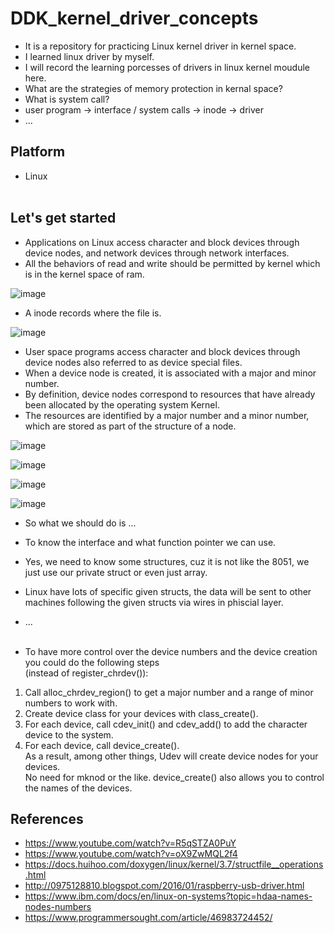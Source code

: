 # DDK_kernel_driver_concepts
* It is a repository for practicing Linux kernel driver in kernel space.
* I learned linux driver by myself.
* I will record the learning porcesses of drivers in linux kernel moudule here.
* What are the strategies of memory protection in kernal space?
* What is system call?
* user program -> interface / system calls -> inode -> driver
* ...

## Platform
* Linux
<br><br>


## Let's get started
* Applications on Linux access character and block devices through device nodes, and network devices through network interfaces.
* All the behaviors of read and write should be permitted by kernel which is in the kernel space of ram. <br>

![image](https://user-images.githubusercontent.com/67073582/122648803-5e593380-d15d-11eb-9aaf-fc7de2f3f8cb.png) <br>

* A inode records where the file is.

![image](https://user-images.githubusercontent.com/67073582/122663700-1672f480-d1cf-11eb-8a2c-4c6ff2bc186b.png) <br>

* User space programs access character and block devices through device nodes also referred to as device special files. 
* When a device node is created, it is associated with a major and minor number.
* By definition, device nodes correspond to resources that have already been allocated by the operating system Kernel. 
* The resources are identified by a major number and a minor number, which are stored as part of the structure of a node.

![image](https://user-images.githubusercontent.com/67073582/122663434-0a863300-d1cd-11eb-8d8d-4a152fe5ecdb.png) <br>

![image](https://user-images.githubusercontent.com/67073582/122663574-13c3cf80-d1ce-11eb-833e-e793b3e56dbd.png) <br>

![image](https://user-images.githubusercontent.com/67073582/122388792-d0394d80-cfa2-11eb-912a-1f32f38a87c4.png) <br>

![image](https://user-images.githubusercontent.com/67073582/122389029-1393bc00-cfa3-11eb-90b1-da17e137e61f.png) <br>

* So what we should do is ...
* To know the interface and what function pointer we can use.
* Yes, we need to know some structures, cuz it is not like the 8051, we just use our private struct or even just array.
* Linux have lots of specific given structs, the data will be sent to other machines following the given structs via wires in phiscial layer. 
* ...
<br><br>

* To have more control over the device numbers and the device creation you could do the following steps <br>
  (instead of register_chrdev()):

1. Call alloc_chrdev_region() to get a major number and a range of minor numbers to work with.
2. Create device class for your devices with class_create().
3. For each device, call cdev_init() and cdev_add() to add the character device to the system.
4. For each device, call device_create(). <br>
   As a result, among other things, Udev will create device nodes for your devices. <br>
   No need for mknod or the like. device_create() also allows you to control the names of the devices. <br>


## References
* https://www.youtube.com/watch?v=R5qSTZA0PuY
* https://www.youtube.com/watch?v=oX9ZwMQL2f4
* https://docs.huihoo.com/doxygen/linux/kernel/3.7/structfile__operations.html
* http://0975128810.blogspot.com/2016/01/raspberry-usb-driver.html
* https://www.ibm.com/docs/en/linux-on-systems?topic=hdaa-names-nodes-numbers
* https://www.programmersought.com/article/46983724452/
<br><br>
